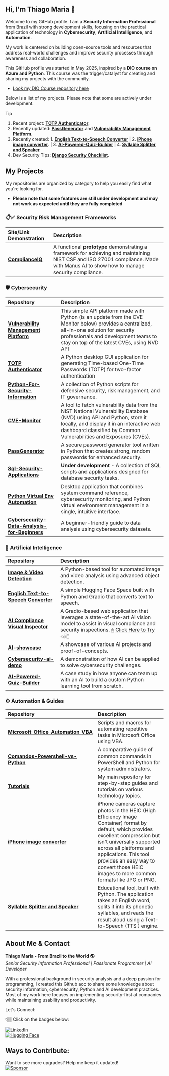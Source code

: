## Hi, I'm Thiago Maria 👋

Welcome to my GitHub profile. I am a **Security Information Professional** from Brazil with strong development skills, focusing on the practical application of technology in **Cybersecurity**, **Artificial Intelligence**, and **Automation**.

My work is centered on building open-source tools and resources that address real-world challenges and improve security processes through awareness and collaboration.

This GitHub profile was started in May 2025, inspired by a **DIO course on Azure and Python**. This course was the trigger/catalyst for creating and sharing my projects with the community.
- [Look my DIO Course repository here](https://github.com/ThiagoMaria-SecurityIT/DIO-Courses)

Below is a list of my projects. Please note that some are actively under development.  

>[!Tip]
> 1. Recent project:   **[TOTP Authenticator](https://github.com/ThiagoMaria-SecurityIT/totp-authenticator-gui)**.
> 2. Recently updated: **[PassGenerator](https://github.com/ThiagoMaria-SecurityIT/PassGenerator)** and **[Vulnerability Management Platform](https://github.com/ThiagoMaria-SecurityIT/vulnerability-management-platform)**.
> 3. Recently created: 1. **[English Text-to-Speech Converter](https://huggingface.co/spaces/ThiSecur/tts2-project)** | 2. **[iPhone image converter](https://github.com/ThiagoMaria-SecurityIT/heic-converter)**. | 3. **[AI-Powered-Quiz-Builder](https://github.com/ThiagoMaria-SecurityIT/AI-Powered-Quiz-Builder)** | 4. **[Syllable Splitter and Speaker](https://github.com/ThiagoMaria-SecurityIT/Syllable-Splitter-and-Speaker)**   
> 4. Dev Security Tips: **[Django Security Checklist](https://github.com/ThiagoMaria-SecurityIT/Django-Security-Checklist)**.

## My Projects

My repositories are organized by category to help you easily find what you're looking for.  
- __Please note that some features are still under development and may not work as expected until they are fully completed__


### 📋✅️ Security Risk Management Frameworks

| Site/Link Demonstration | Description |
| :--- | :--- |
| **[ComplianceIQ](https://wojeiatm.manus.space/)** | A functional **prototype** demonstrating a framework for achieving and maintaining NIST CSF and ISO 27001 compliance. Made with Manus AI to show how to manage security compliance.|   

### 🛡️ Cybersecurity

| Repository | Description |
| :--- | :--- |
| **[Vulnerability Management Platform](https://github.com/ThiagoMaria-SecurityIT/vulnerability-management-platform)** | This simple API platform made with Python (is an update from the CVE Monitor below) provides a centralized, all-in-one solution for security professionals and development teams to stay on top of the latest CVEs, using NVD API |  
| **[TOTP Authenticator](https://github.com/ThiagoMaria-SecurityIT/totp-authenticator-gui)** | A Python desktop GUI application for generating Time-based One-Time Passwords (TOTP) for two-factor authentication |
| **[Python-For-Security-Information](https://github.com/ThiagoMaria-SecurityIT/Python-For-Security-Information)** | A collection of Python scripts for defensive security, risk management, and IT governance. |
| **[CVE-Monitor](https://github.com/ThiagoMaria-SecurityIT/cve-monitor)** | A tool to fetch vulnerability data from the NIST National Vulnerability Database (NVD) using API and Python, store it locally, and display it in an interactive web dashboard classified by Common Vulnerabilities and Exposures (CVEs). |
| **[PassGenerator](https://github.com/ThiagoMaria-SecurityIT/PassGenerator)** | A secure password generator tool written in Python that creates strong, random passwords for enhanced security. |
| **[Sql-Security-Applications](https://github.com/ThiagoMaria-SecurityIT/sql-security-applications)** | **Under development** - A collection of SQL scripts and applications designed for database security tasks. |
| **[Python Virtual Env Automation](https://github.com/ThiagoMaria-SecurityIT/unified-command-tool)** | Desktop application that combines system command reference, cybersecurity monitoring, and Python virtual environment management in a single, intuitive interface.
| **[Cybersecurity-Data-Analysis-for-Beginners](https://github.com/ThiagoMaria-SecurityIT/Cybersecurity-Data-Analysis-for-Beginners)** | A beginner-friendly guide to data analysis using cybersecurity datasets. |

### 🤖 Artificial Intelligence

| Repository | Description |
| :--- | :--- |
| **[Image & Video Detection](https://huggingface.co/spaces/ThiSecur/imagedtection-demo)** | A Python-based tool for automated image and video analysis using advanced object detection. | 
| **[English Text-to-Speech Converter](https://huggingface.co/spaces/ThiSecur/tts2-project)** | A simple Hugging Face Space built with Python and Gradio that converts text to speech. |    
| **[AI Compliance Visual Inspector](https://github.com/ThiagoMaria-SecurityIT/AI_Compliance_Visual_Inspector)**| A Gradio-based web application that leverages a state-of-the-art AI vision model to assist in visual compliance and security inspections.  🖰 [Click Here to Try](https://huggingface.co/spaces/ThiSecur/AI_Compliance_Visual_Inspector)👈🏼 |
| **[AI-showcase](https://github.com/ThiagoMaria-SecurityIT/AI-showcase)** | A showcase of various AI projects and proof-of-concepts. |
| **[Cybersecurity-ai-demo](https://github.com/ThiagoMaria-SecurityIT/cybersecurity-ai-demo)** | A demonstration of how AI can be applied to solve cybersecurity challenges. |
| **[AI-Powered-Quiz-Builder](https://github.com/ThiagoMaria-SecurityIT/AI-Powered-Quiz-Builder)** | A case study in how anyone can team up with an AI to build a custom Python learning tool from scratch.|

### ⚙️ Automation & Guides

| Repository | Description |
| :--- | :--- |
| **[Microsoft_Office_Automation_VBA](https://github.com/ThiagoMaria-SecurityIT/Microsoft_Office_Automation_VBA)** | Scripts and macros for automating repetitive tasks in Microsoft Office using VBA. |
| **[Comandos-Powershell-vs-Python](https://github.com/ThiagoMaria-SecurityIT/Comandos-Powershell-vs-Python)** | A comparative guide of common commands in PowerShell and Python for system administrators. |
| **[Tutoriais](https://github.com/ThiagoMaria-SecurityIT/Tutoriais)** | My main repository for step-by-step guides and tutorials on various technology topics. |
| **[iPhone image converter](https://github.com/ThiagoMaria-SecurityIT/heic-converter)** |iPhone cameras capture photos in the HEIC (High Efficiency Image Container) format by default, which provides excellent compression but isn't universally supported across all platforms and applications. This tool provides an easy way to convert those HEIC images to more common formats like JPG or PNG.|
| **[Syllable Splitter and Speaker](https://github.com/ThiagoMaria-SecurityIT/Syllable-Splitter-and-Speaker)**  | Educational tool, built with Python. The application takes an English word, splits it into its phonetic syllables, and reads the result aloud using a Text-to-Speech (TTS ) engine. | 

## About Me & Contact

**Thiago Maria - From Brazil to the World 🌎**  
*Senior Security Information Professional | Passionate Programmer | AI Developer*

With a professional background in security analysis and a deep passion for programming, I created this Github acc to share some knowledge about security information, cybersecurity, Python and AI development practices. Most of my work here focuses on implementing security-first at companies while maintaining usability and productivity.

Let's Connect:  

👇🏽 Click on the badges below:  

[![LinkedIn](https://img.shields.io/badge/LinkedIn-Connect-blue)](https://www.linkedin.com/in/thiago-cequeira-99202239/)  
[![Hugging Face](https://img.shields.io/badge/🤗Hugging_Face-AI_projects-yellow)](https://huggingface.co/ThiSecur)  
 
## Ways to Contribute:   
 Want to see more upgrades? Help me keep it updated!    
 [![Sponsor](https://img.shields.io/badge/Sponsor-%E2%9D%A4-red)](https://github.com/sponsors/ThiagoMaria-SecurityIT) 
